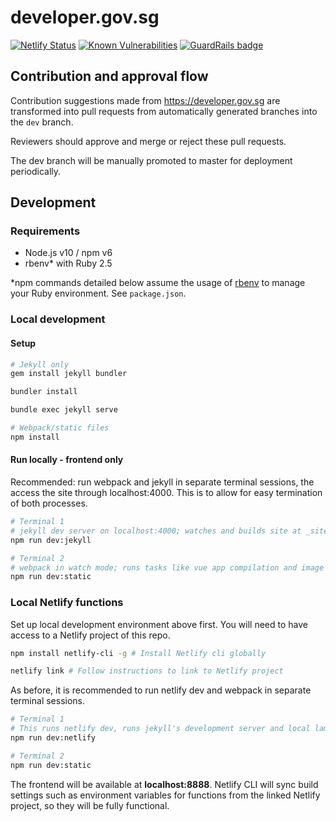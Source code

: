 # developer.gov.sg

[![Netlify Status](https://api.netlify.com/api/v1/badges/780ed541-5952-4726-9aa1-f3d1a58f36c0/deploy-status)](https://app.netlify.com/sites/developer-gov-sg/deploys)
[![Known Vulnerabilities](https://snyk.io//test/github/GovTechSG/developer.gov.sg/badge.svg?targetFile=package.json)](https://snyk.io//test/github/GovTechSG/developer.gov.sg?targetFile=package.json)
[![GuardRails badge](https://badges.guardrails.io/GovTechSG/developer.gov.sg.svg)](https://dashboard.guardrails.io/default/gh/GovTechSG/developer.gov.sg)

## Contribution and approval flow

Contribution suggestions made from https://developer.gov.sg are transformed into pull requests from automatically generated branches into the `dev` branch.

Reviewers should approve and merge or reject these pull requests.

The dev branch will be manually promoted to master for deployment periodically.

## Development

### Requirements

-   Node.js v10 / npm v6
-   rbenv\* with Ruby 2.5

\*npm commands detailed below assume the usage of [rbenv](https://github.com/rbenv/rbenv) to manage your Ruby environment. See `package.json`.

### Local development

#### Setup

```sh
# Jekyll only
gem install jekyll bundler

bundler install

bundle exec jekyll serve

# Webpack/static files
npm install
```

#### Run locally - frontend only

Recommended: run webpack and jekyll in separate terminal sessions, the access the site through localhost:4000. This is to allow for easy termination of both processes.

```sh
# Terminal 1
# jekyll dev server on localhost:4000; watches and builds site at _site/
npm run dev:jekyll
```

```sh
# Terminal 2
# webpack in watch mode; runs tasks like vue app compilation and image compression
npm run dev:static
```

### Local Netlify functions

Set up local development environment above first.
You will need to have access to a Netlify project of this repo.

```sh
npm install netlify-cli -g # Install Netlify cli globally

netlify link # Follow instructions to link to Netlify project
```

As before, it is recommended to run netlify dev and webpack in separate terminal sessions.

```sh
# Terminal 1
# This runs netlify dev, runs jekyll's development server and local lambda functions
npm run dev:netlify
```

```sh
# Terminal 2
npm run dev:static
```

The frontend will be available at **localhost:8888**. Netlify CLI will sync build settings such as environment variables for functions from the linked Netlify project, so they will be fully functional.
